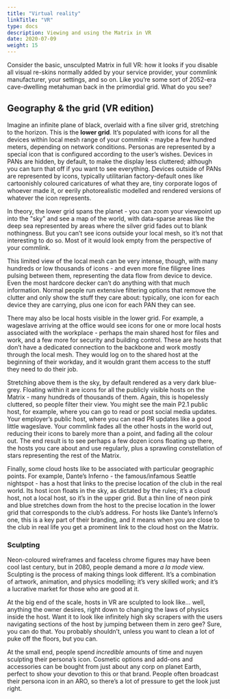 ```yaml
---
title: "Virtual reality"
linkTitle: "VR"
type: docs
description: Viewing and using the Matrix in VR
date: 2020-07-09
weight: 15
---
```


Consider the basic, unsculpted Matrix in full VR: how it looks if you disable all visual re-skins normally added by your service provider, your commlink manufacturer, your settings, and so on. Like you’re some sort of 2052-era cave-dwelling metahuman back in the primordial grid. What do you see?

## Geography & the grid (VR edition)

Imagine an infinite plane of black, overlaid with a fine silver grid, stretching to the horizon. This is the **lower grid**. It’s populated with icons for all the devices within local mesh range of your commlink - maybe a few hundred meters, depending on network conditions. Personas are represented by a special icon that is configured according to the user’s wishes. Devices in PANs are hidden, by default, to make the display less cluttered; although you can turn that off if you want to see everything. Devices outside of PANs are represented by icons, typically utilitarian factory-default ones like cartoonishly coloured caricatures of what they are, tiny corporate logos of whoever made it, or eerily photorealistic modelled and rendered versions of whatever the icon represents.

In theory, the lower grid spans the planet - you can zoom your viewpoint up into the "sky" and see a map of the world, with data-sparse areas like the deep sea represented by areas where the silver grid fades out to blank nothingness. But you can’t see icons outside your local mesh, so it’s not that interesting to do so. Most of it would look empty from the perspective of your commlink.

This limited view of the local mesh can be very intense, though, with many hundreds or low thousands of icons - and even more fine filigree lines pulsing between them, representing the data flow from device to device. Even the most hardcore decker can’t do anything with that much information. Normal people run extensive filtering options that remove the clutter and only show the stuff they care about: typically, one icon for each device they are carrying, plus one icon for each PAN they can see.

There may also be local hosts visible in the lower grid. For example, a wageslave arriving at the office would see icons for one or more local hosts associated with the workplace - perhaps the main shared host for files and work, and a few more for security and building control. These are hosts that don’t have a dedicated connection to the backbone and work mostly through the local mesh. They would log on to the shared host at the beginning of their workday, and it wouldn grant them access to the stuff they need to do their job.

Stretching above them is the sky, by default rendered as a very dark blue-grey. Floating within it are icons for all the publicly visible hosts on the Matrix - many hundreds of thousands of them. Again, this is hopelessly cluttered, so people filter their view. You might see the main P2.1 public host, for example, where you can go to read or post social media updates. Your employer’s public host, where you can read PR updates like a good little wageslave. Your commlink fades all the other hosts in the world out, reducing their icons to barely more than a point, and fading all the colour out. The end result is to see perhaps a few dozen icons floating up there, the hosts you care about and use regularly, plus a sprawling constellation of stars representing the rest of the Matrix.

Finally, some cloud hosts like to be associated with particular geographic points. For example, Dante’s Inferno - the famous/infamous Seattle nightspot - has a host that links to the precise location of the club in the real world. Its host icon floats in the sky, as dictated by the rules; it’s a cloud host, not a local host, so it’s in the upper grid. But a thin line of neon pink and blue stretches down from the host to the precise location in the lower grid that corresponds to the club’s address. For hosts like Dante’s Inferno’s one, this is a key part of their branding, and it means when you are close to the club in real life you get a prominent link to the cloud host on the Matrix.

### Sculpting

Neon-coloured wireframes and faceless chrome figures may have been cool last century, but in 2080, people demand a more _a la mode_ view. Sculpting is the process of making things look different. It’s a combination of artwork, animation, and physics modelling; it’s very skilled work; and it’s a lucrative market for those who are good at it.

At the big end of the scale, hosts in VR are sculpted to look like… well, anything the owner desires, right down to changing the laws of physics inside the host. Want it to look like infinitely high sky scrapers with the users navigating sections of the host by jumping between them in zero gee? Sure, you can do that. You probably shouldn’t, unless you want to clean a lot of puke off the floors, but you can.

At the small end, people spend _incredible_ amounts of time and nuyen sculpting their persona’s icon. Cosmetic options and add-ons and accessories can be bought from just about any corp on planet Earth, perfect to show your devotion to this or that brand. People often broadcast their persona icon in an ARO, so there’s a lot of pressure to get the look just right.
